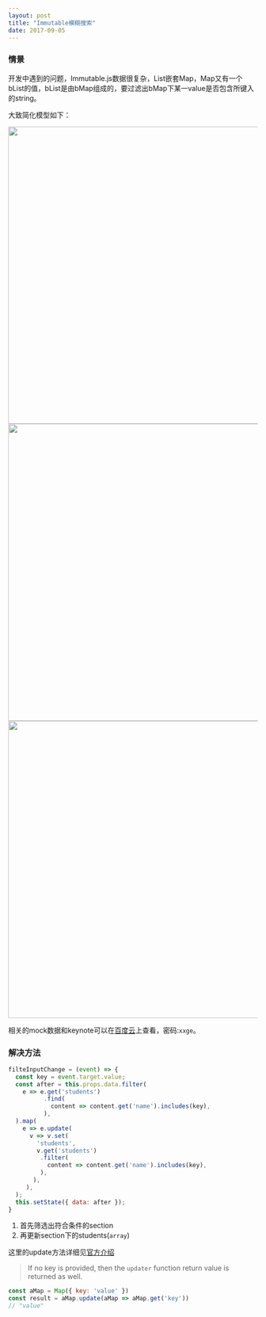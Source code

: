 ```yaml
---
layout: post
title: "Immutable模糊搜索"
date: 2017-09-05
---
```


### 情景

开发中遇到的问题，Immutable.js数据很复杂，List嵌套Map，Map又有一个bList的值，bList是由bMap组成的，要过滤出bMap下某一value是否包含所键入的string。

大致简化模型如下：

<img src="http://o7bkcj7d7.bkt.clouddn.com/markdown/1504593772808.png" width="600"/>



<img src="http://o7bkcj7d7.bkt.clouddn.com/markdown/1504593812214.png" width="600"/>

<img src="http://o7bkcj7d7.bkt.clouddn.com/markdown/1504593309640.png" width="600"/>



相关的mock数据和keynote可以在[百度云](https://pan.baidu.com/s/1c2xqd8G)上查看，密码:`xxge`。



### 解决方法



```javascript
filteInputChange = (event) => {
  const key = event.target.value;
  const after = this.props.data.filter(
    e => e.get('students')
          .find(
            content => content.get('name').includes(key),
          ),
  ).map(
    e => e.update(
      v => v.set(
        'students',
        v.get('students')
         .filter(
           content => content.get('name').includes(key),
         ),
       ),
     ),
  );
  this.setState({ data: after });
}
```



1. 首先筛选出符合条件的section
2. 再更新section下的students(`array`)



这里的update方法详细见[官方介绍](https://facebook.github.io/immutable-js/docs/#/Map/update)

> If no key is provided, then the `updater` function return value is returned as well.

```javascript
const aMap = Map({ key: 'value' })
const result = aMap.update(aMap => aMap.get('key'))
// "value"
```

